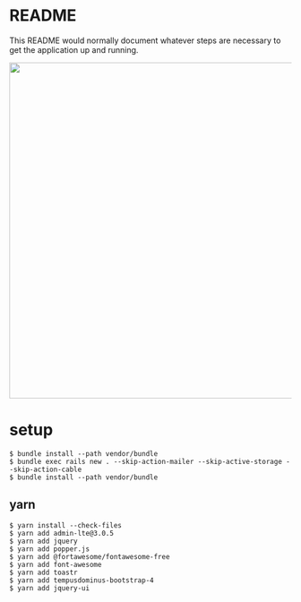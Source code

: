 # README

This README would normally document whatever steps are necessary to get the
application up and running.


<img width="600"  src="https://user-images.githubusercontent.com/6063541/115592199-e5c92880-a30d-11eb-80f8-ba896fd0dd32.png">


# setup

```
$ bundle install --path vendor/bundle
$ bundle exec rails new . --skip-action-mailer --skip-active-storage --skip-action-cable 
$ bundle install --path vendor/bundle  
```

## yarn

```
$ yarn install --check-files
$ yarn add admin-lte@3.0.5
$ yarn add jquery
$ yarn add popper.js
$ yarn add @fortawesome/fontawesome-free
$ yarn add font-awesome
$ yarn add toastr
$ yarn add tempusdominus-bootstrap-4
$ yarn add jquery-ui
```
